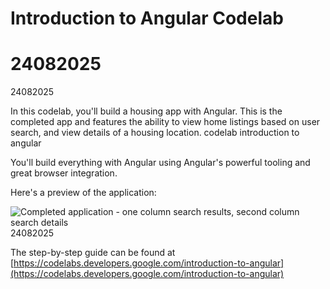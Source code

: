 # Introduction to Angular Codelab
# 24082025
24082025

In this codelab, you'll build a housing app with Angular. This is the completed app and features the ability to view home listings based on user search, and view details of a housing location.
codelab introduction to angular

You'll build everything with Angular using Angular's powerful tooling and great browser integration.

Here's a preview of the application:

![Completed application - one column search results, second column search details](9yB5AM9sBgVwfTR.png)
24082025

The step-by-step guide can be found at [https://codelabs.developers.google.com/introduction-to-angular](https://codelabs.developers.google.com/introduction-to-angular)